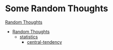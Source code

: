 # Some Random Thoughts

[Random Thoughts](/thoughts/)

* [Random Thoughts](/thoughts/)
	* [statistics](/thoughts/statistics/)
		* [central-tendency](/thoughts/central-tendency/)

